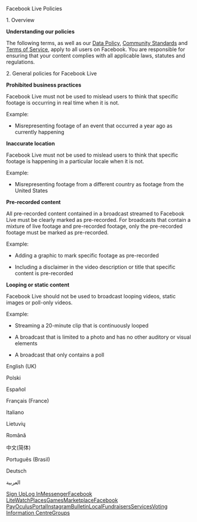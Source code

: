 Facebook Live Policies

1\. Overview

**Understanding our policies**

The following terms, as well as our [Data Policy](https://www.facebook.com/about/privacy/), [Community Standards](https://www.facebook.com/communitystandards/) and [Terms of Service](https://www.facebook.com/legal/terms), apply to all users on Facebook. You are responsible for ensuring that your content complies with all applicable laws, statutes and regulations.

2\. General policies for Facebook Live

**Prohibited business practices**

Facebook Live must not be used to mislead users to think that specific footage is occurring in real time when it is not.

Example:

*   Misrepresenting footage of an event that occurred a year ago as currently happening

**Inaccurate location**

Facebook Live must not be used to mislead users to think that specific footage is happening in a particular locale when it is not.

Example:

*   Misrepresenting footage from a different country as footage from the United States

**Pre-recorded content**

All pre-recorded content contained in a broadcast streamed to Facebook Live must be clearly marked as pre-recorded. For broadcasts that contain a mixture of live footage and pre-recorded footage, only the pre-recorded footage must be marked as pre-recorded.

Example:

*   Adding a graphic to mark specific footage as pre-recorded

*   Including a disclaimer in the video description or title that specific content is pre-recorded

**Looping or static content**

Facebook Live should not be used to broadcast looping videos, static images or poll-only videos.

Example:

*   Streaming a 20-minute clip that is continuously looped

*   A broadcast that is limited to a photo and has no other auditory or visual elements

*   A broadcast that only contains a poll

English (UK)

Polski

Español

Français (France)

Italiano

Lietuvių

Română

中文(简体)

Português (Brasil)

Deutsch

العربية

[Sign Up](https://www.facebook.com/reg/)[Log In](https://www.facebook.com/login/)[Messenger](https://l.facebook.com/l.php?u=https%3A%2F%2Fmessenger.com%2F&h=AT0cb9c8lcHQ5oFFamS1-Bc0NlmkYDkjaEyLTqoeAhgb3tlukABeqJdHaXkyIA_t0idpjjOA6egSFVVEAbG6jFB3Hs5FSyUZfC2F5D0z2CxatAiib_DmDuRSzP12--omMvVP5RtwRSe9GekAkgmyV4WW-dAsV9CUAaevjg)[Facebook Lite](https://www.facebook.com/lite/)[Watch](https://en-gb.facebook.com/watch/)[Places](https://www.facebook.com/places/)[Games](https://www.facebook.com/games/)[Marketplace](https://www.facebook.com/marketplace/)[Facebook Pay](https://pay.facebook.com/)[Oculus](https://l.facebook.com/l.php?u=https%3A%2F%2Fwww.oculus.com%2F&h=AT0cb9c8lcHQ5oFFamS1-Bc0NlmkYDkjaEyLTqoeAhgb3tlukABeqJdHaXkyIA_t0idpjjOA6egSFVVEAbG6jFB3Hs5FSyUZfC2F5D0z2CxatAiib_DmDuRSzP12--omMvVP5RtwRSe9GekAkgmyV4WW-dAsV9CUAaevjg)[Portal](https://portal.facebook.com/)[Instagram](https://l.facebook.com/l.php?u=https%3A%2F%2Fwww.instagram.com%2F&h=AT0cb9c8lcHQ5oFFamS1-Bc0NlmkYDkjaEyLTqoeAhgb3tlukABeqJdHaXkyIA_t0idpjjOA6egSFVVEAbG6jFB3Hs5FSyUZfC2F5D0z2CxatAiib_DmDuRSzP12--omMvVP5RtwRSe9GekAkgmyV4WW-dAsV9CUAaevjg)[Bulletin](https://www.bulletin.com/)[Local](https://www.facebook.com/local/lists/245019872666104/)[Fundraisers](https://www.facebook.com/fundraisers/)[Services](https://www.facebook.com/biz/directory/)[Voting Information Centre](https://www.facebook.com/votinginformationcenter/?entry_point=c2l0ZQ%3D%3D)[Groups](https://www.facebook.com/groups/explore/)